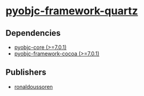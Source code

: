 # [pyobjc-framework-quartz](https://pypi.org/project/pyobjc-framework-quartz)

## Dependencies
- [pyobjc-core (>=7.0.1)](packages/p/pyobjc-core.md)
- [pyobjc-framework-cocoa (>=7.0.1)](packages/p/pyobjc-framework-cocoa.md)



## Publishers
- [ronaldoussoren](https://pypi.org/user/ronaldoussoren)

